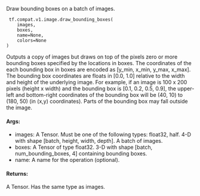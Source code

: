 Draw bounding boxes on a batch of images.

```
 tf.compat.v1.image.draw_bounding_boxes(
    images,
    boxes,
    name=None,
    colors=None
)
```
Outputs a copy of images but draws on top of the pixels zero or more bounding boxes specified by the locations in boxes. The coordinates of the each bounding box in boxes are encoded as [y_min, x_min, y_max, x_max]. The bounding box coordinates are floats in [0.0, 1.0] relative to the width and height of the underlying image.
For example, if an image is 100 x 200 pixels (height x width) and the bounding box is [0.1, 0.2, 0.5, 0.9], the upper-left and bottom-right coordinates of the bounding box will be (40, 10) to (180, 50) (in (x,y) coordinates).
Parts of the bounding box may fall outside the image.
#### Args:
- images: A Tensor. Must be one of the following types: float32, half. 4-D with shape [batch, height, width, depth]. A batch of images.
- boxes: A Tensor of type float32. 3-D with shape [batch, num_bounding_boxes, 4] containing bounding boxes.
- name: A name for the operation (optional).
#### Returns:
A Tensor. Has the same type as images.

